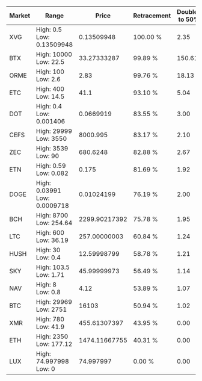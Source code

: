 | Market | Range | Price| Retracement | Doubles to 50% |
| --- | --- | --- | --- | --- |
| XVG | High: 0.5<br />Low: 0.13509948 | 0.13509948 | 100.00 % | 2.35 |
| BTX | High: 10000<br />Low: 22.5 | 33.27333287 | 99.89 % | 150.61 |
| ORME | High: 100<br />Low: 2.6 | 2.83 | 99.76 % | 18.13 |
| ETC | High: 400<br />Low: 14.5 | 41.1 | 93.10 % | 5.04 |
| DOT | High: 0.4<br />Low: 0.001406 | 0.0669919 | 83.55 % | 3.00 |
| CEFS | High: 29999<br />Low: 3550 | 8000.995 | 83.17 % | 2.10 |
| ZEC | High: 3539<br />Low: 90 | 680.6248 | 82.88 % | 2.67 |
| ETN | High: 0.59<br />Low: 0.082 | 0.175 | 81.69 % | 1.92 |
| DOGE | High: 0.03991<br />Low: 0.0009718 | 0.01024199 | 76.19 % | 2.00 |
| BCH | High: 8700<br />Low: 254.64 | 2299.90217392 | 75.78 % | 1.95 |
| LTC | High: 600<br />Low: 36.19 | 257.00000003 | 60.84 % | 1.24 |
| HUSH | High: 30<br />Low: 0.4 | 12.59998799 | 58.78 % | 1.21 |
| SKY | High: 103.5<br />Low: 1.71 | 45.99999973 | 56.49 % | 1.14 |
| NAV | High: 8<br />Low: 0.8 | 4.12 | 53.89 % | 1.07 |
| BTC | High: 29969<br />Low: 2751 | 16103 | 50.94 % | 1.02 |
| XMR | High: 780<br />Low: 41.9 | 455.61307397 | 43.95 % | 0.00 |
| ETH | High: 2350<br />Low: 177.12 | 1474.11667755 | 40.31 % | 0.00 |
| LUX | High: 74.997998<br />Low: 0 | 74.997997 | 0.00 % | 0.00 |
